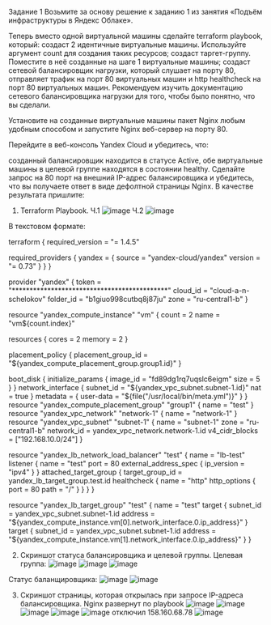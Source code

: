 Задание 1
Возьмите за основу решение к заданию 1 из занятия «Подъём инфраструктуры в Яндекс Облаке».

Теперь вместо одной виртуальной машины сделайте terraform playbook, который:
создаст 2 идентичные виртуальные машины. Используйте аргумент count для создания таких ресурсов;
создаст таргет-группу. Поместите в неё созданные на шаге 1 виртуальные машины;
создаст сетевой балансировщик нагрузки, который слушает на порту 80, отправляет трафик на порт 80 виртуальных машин и http healthcheck на порт 80 виртуальных машин.
Рекомендуем изучить документацию сетевого балансировщика нагрузки для того, чтобы было понятно, что вы сделали.

Установите на созданные виртуальные машины пакет Nginx любым удобным способом и запустите Nginx веб-сервер на порту 80.

Перейдите в веб-консоль Yandex Cloud и убедитесь, что:

созданный балансировщик находится в статусе Active,
обе виртуальные машины в целевой группе находятся в состоянии healthy.
Сделайте запрос на 80 порт на внешний IP-адрес балансировщика и убедитесь, что вы получаете ответ в виде дефолтной страницы Nginx.
В качестве результата пришлите:

1. Terraform Playbook.
Ч.1
![image](https://github.com/AlexanderSchelokov/Fault-tolerance-in-the-cloud-hw/assets/121572590/91385b12-8ac0-4834-84d6-87333f79af7d)
Ч.2
![image](https://github.com/AlexanderSchelokov/Fault-tolerance-in-the-cloud-hw/assets/121572590/67a0dfd6-4e6b-4e13-98e8-2ac85af1bff5)

В текстовом формате:

terraform {
  required_version = "= 1.4.5"

  required_providers {
    yandex = {
      source  = "yandex-cloud/yandex"
      version = "= 0.73"
    }
  }
}

provider "yandex" {
  token     = "********************************************"
  cloud_id  = "cloud-a-n-schelokov"
  folder_id = "b1giuo998cutbq8j87ju"
  zone      = "ru-central1-b"
}

resource "yandex_compute_instance" "vm" {
  count = 2
  name  = "vm${count.index}"

  resources {
    cores  = 2
    memory = 2
  }

placement_policy {
    placement_group_id = "${yandex_compute_placement_group.group1.id}"
  }

  boot_disk {
    initialize_params {
      image_id = "fd89dg1rq7uqslc6eigm"
      size = 5
    }
  }
  network_interface {
    subnet_id = "${yandex_vpc_subnet.subnet-1.id}"
    nat       = true
  }
  metadata = {
    user-data = "${file("/usr/local/bin/meta.yml")}"
  }
}
resource "yandex_compute_placement_group" "group1" {
  name = "test"
}
resource "yandex_vpc_network" "network-1" {
  name = "network-1"
}
resource "yandex_vpc_subnet" "subnet-1" {
  name           = "subnet-1"
  zone           = "ru-central1-b"
  network_id     = yandex_vpc_network.network-1.id
  v4_cidr_blocks = ["192.168.10.0/24"]
}

resource "yandex_lb_network_load_balancer" "test" {
  name = "lb-test"
  listener {
    name = "test"
    port = 80
    external_address_spec {
      ip_version = "ipv4"
    }
  }
  attached_target_group {
    target_group_id = yandex_lb_target_group.test.id
    healthcheck {
      name = "http"
      http_options {
        port = 80
        path = "/"
      }
    }
  }
}

resource "yandex_lb_target_group" "test" {
  name = "test"
  target {
    subnet_id = yandex_vpc_subnet.subnet-1.id
    address   = "${yandex_compute_instance.vm[0].network_interface.0.ip_address}"
  }
  target {
    subnet_id = yandex_vpc_subnet.subnet-1.id
    address   = "${yandex_compute_instance.vm[1].network_interface.0.ip_address}"
  }
}


2. Скриншот статуса балансировщика и целевой группы.
Целевая группа:
![image](https://github.com/AlexanderSchelokov/Fault-tolerance-in-the-cloud-hw/assets/121572590/d6c52707-0167-4d01-9ede-e445d19cba28)
![image](https://github.com/AlexanderSchelokov/Fault-tolerance-in-the-cloud-hw/assets/121572590/877f7818-faef-4931-93e0-6aa8db299761)
![image](https://github.com/AlexanderSchelokov/Fault-tolerance-in-the-cloud-hw/assets/121572590/6bd60971-2065-4eff-b543-7ff06d1c8318)

Статус баланщировщика:
![image](https://github.com/AlexanderSchelokov/Fault-tolerance-in-the-cloud-hw/assets/121572590/66864eb6-1a89-4b4a-89aa-2c28a31df5ba)
![image](https://github.com/AlexanderSchelokov/Fault-tolerance-in-the-cloud-hw/assets/121572590/604a0224-2589-475e-b74a-6cdd33358d53)

3. Скриншот страницы, которая открылась при запросе IP-адреса балансировщика.
Nginx развернут по playbook
![image](https://github.com/AlexanderSchelokov/Fault-tolerance-in-the-cloud-hw/assets/121572590/1a81bc6b-4e1e-47b8-949b-6bbed0f43a6e)
![image](https://github.com/AlexanderSchelokov/Fault-tolerance-in-the-cloud-hw/assets/121572590/582085dd-124c-4d3f-93eb-d950eee17eac)
![image](https://github.com/AlexanderSchelokov/Fault-tolerance-in-the-cloud-hw/assets/121572590/2a970a43-6080-4e21-8cee-83568654af29)
![image](https://github.com/AlexanderSchelokov/Fault-tolerance-in-the-cloud-hw/assets/121572590/dd86db33-85f6-4209-96b0-4f682fa6d40a)
![image](https://github.com/AlexanderSchelokov/Fault-tolerance-in-the-cloud-hw/assets/121572590/99784b98-b1f2-417a-b332-cc4683f7cf49)
отключил 158.160.68.78
![image](https://github.com/AlexanderSchelokov/Fault-tolerance-in-the-cloud-hw/assets/121572590/ea2da434-358d-4884-a467-65769669cc35)




